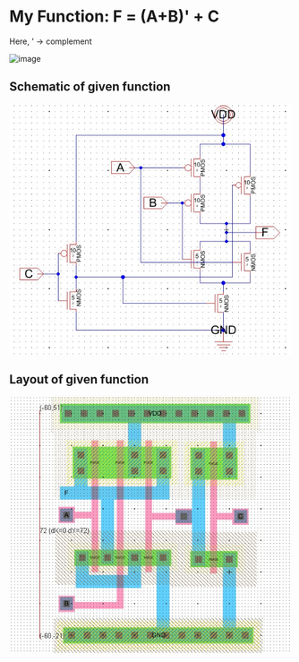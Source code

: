 ﻿# My Function: F = (A+B)' + C
Here, ' -> complement

![image](https://github.com/syedimaduddin/VLSI-assignments/blob/main/Assignment-1/Question.jpg)


## Schematic of given function

![image](https://github.com/syedimaduddin/VLSI-Assignments-ZHCET/blob/main/Assignment-1/schematic.jpg)

## Layout of given function

![image](https://github.com/syedimaduddin/VLSI-Assignments-ZHCET/blob/main/Assignment-1/layout.jpg)

